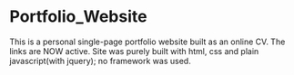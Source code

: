 # Portfolio_Website
This is a personal single-page portfolio website built as an online CV.
The links are NOW active.
Site was purely built with html, css and plain javascript(with jquery); no framework was used.
